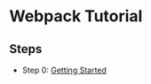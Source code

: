 # Webpack Tutorial

## Steps
- Step 0: [Getting Started](https://webpack.js.org/guides/getting-started/)
